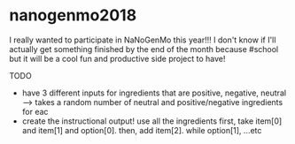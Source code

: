 # nanogenmo2018
I really wanted to participate in NaNoGenMo this year!!! I don't know if I'll actually get something finished by the end of the month because #school but it will be a cool fun and productive side project to have!


TODO
- have 3 different inputs for ingredients that are positive, negative, neutral
  --> takes a random number of neutral and positive/negative ingredients for eac
- create the instructional output! use all the ingredients
    first, take item[0] and item[1] and option[0]. then, add item[2]. while option[1], ...etc
